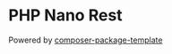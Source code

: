PHP Nano Rest
============

Powered by [composer-package-template](https://github.com/GinoPane/composer-package-template)